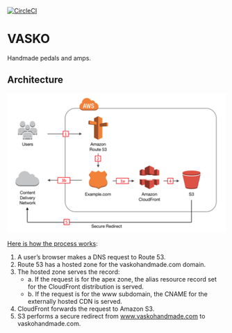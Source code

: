 [![CircleCI](https://circleci.com/gh/nisevi/vaskohandmade.svg?style=svg)](https://circleci.com/gh/nisevi/vaskohandmade)

# VASKO

Handmade pedals and amps.

## Architecture

![](https://github.com/nisevi/vaskohandmade/blob/master/architecture.png)

[Here is how the process works](https://aws.amazon.com/blogs/security/how-to-protect-your-web-application-against-ddos-attacks-by-using-amazon-route-53-and-a-content-delivery-network/):

1. A user’s browser makes a DNS request to Route 53.
2. Route 53 has a hosted zone for the vaskohandmade.com domain.
3. The hosted zone serves the record:
     * a. If the request is for the apex zone, the alias resource record set for the CloudFront distribution is served.
     * b. If the request is for the www subdomain, the CNAME for the externally hosted CDN is served.
4. CloudFront forwards the request to Amazon S3.
5. S3 performs a secure redirect from www.vaskohandmade.com to vaskohandmade.com.